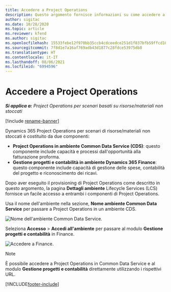 ```yaml
---
title: Accedere a Project Operations
description: Questo argomento fornisce informazioni su come accedere a Project Operations da Lifecycle Services.
author: sigitac
ms.date: 10/28/2020
ms.topic: article
ms.reviewer: kfend
ms.author: sigitac
ms.openlocfilehash: 15533febe12f970bb35ccb4cdceedce251d1f837bfb59ffcd10e633eec1a3a92
ms.sourcegitcommit: 7f8d1e7a16af769adb43d1877c28fdce53975db8
ms.translationtype: HT
ms.contentlocale: it-IT
ms.lasthandoff: 08/06/2021
ms.locfileid: "6994596"
---
```

# <a name="navigate-project-operations"></a>Accedere a Project Operations

_**Si applica a:** Project Operations per scenari basati su risorse/materiali non stoccati_

[!include [rename-banner](~/includes/cc-data-platform-banner.md)]

Dynamics 365 Project Operations per scenari di risorse/materiali non stoccati è costituito da due componenti: 

 - **Project Operations in ambiente Common Data Service (CDS)**: questo componente include capacità e processi dall'opportunità alla fatturazione proforma. 
 - **Gestione progetti e contabilità in ambiente Dynamics 365 Finance**: questo componente include capacità di gestione delle spese, contabilità del progetto e riconoscimento dei ricavi. 

Dopo aver eseguito il provisioning di Project Operations come descritto in questo argomento, la pagina **Dettagli ambiente** Lifecycle Services (LCS) fornisce un facile accesso a entrambi i componenti di Project Operations.  

Usa il nome dell'ambiente nella sezione, **Nome ambiente Common Data Service** per passare a Project Operations in un ambiente CDS. 

  ![Nome dell'ambiente Common Data Service.](./media/environment-name.PNG)

Seleziona **Accesso** > **Accedi all'ambiente** per passare al modulo **Gestione progetti e contabilità** in Finance.  

   ![Accedere a Finance.](./media/environment-login.PNG)

> [!NOTE]
> È possibile accedere a Project Operations in Common Data Service e al modulo **Gestione progetti e contabilità** direttamente utilizzando i rispettivi URL. 


[!INCLUDE[footer-include](../includes/footer-banner.md)]